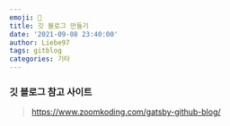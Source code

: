 ```yaml
---
emoji: 👋
title: 깃 블로그 만들기
date: '2021-09-08 23:40:00'
author: Liebe97
tags: gitblog
categories: 기타
---
```


### 깃 블로그 참고 사이트
> https://www.zoomkoding.com/gatsby-github-blog/